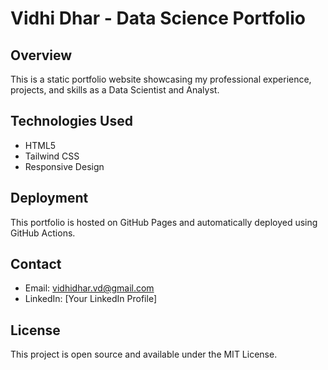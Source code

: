 
# Vidhi Dhar - Data Science Portfolio

## Overview
This is a static portfolio website showcasing my professional experience, projects, and skills as a Data Scientist and Analyst.

## Technologies Used
- HTML5
- Tailwind CSS
- Responsive Design

## Deployment
This portfolio is hosted on GitHub Pages and automatically deployed using GitHub Actions.

## Contact
- Email: vidhidhar.vd@gmail.com
- LinkedIn: [Your LinkedIn Profile]

## License
This project is open source and available under the MIT License.
